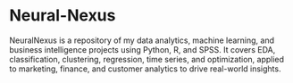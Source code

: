 # Neural-Nexus
NeuralNexus is a repository of my data analytics, machine learning, and business intelligence projects using Python, R, and SPSS. It covers EDA, classification, clustering, regression, time series, and optimization, applied to marketing, finance, and customer analytics to drive real-world insights.
